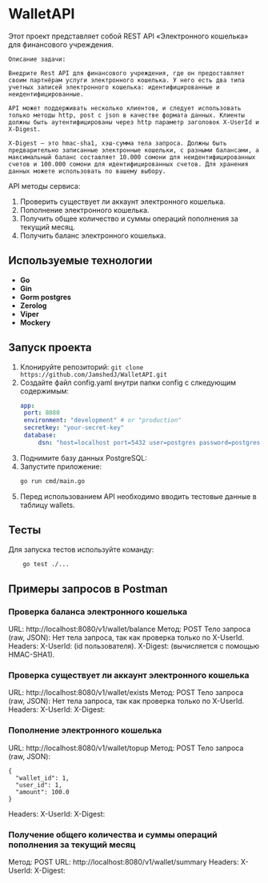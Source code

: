 # WalletAPI

Этот проект представляет собой REST API «Электронного кошелька» для финансового учреждения. 

```
Описание задачи:

Внедрите Rest API для финансового учреждения, где он предоставляет своим партнёрам услуги электронного кошелька. У него есть два типа учетных записей электронного кошелька: идентифицированные и неидентифицированные.

API может поддерживать несколько клиентов, и следует использовать только методы http, post с json в качестве формата данных. Клиенты должны быть аутентифицированы через http параметр заголовок X-UserId и X-Digest.

X-Digest — это hmac-sha1, хэш-сумма тела запроса. Должны быть предварительно записанные электронные кошельки, с разными балансами, а максимальный баланс составляет 10.000 сомони для неидентифицированных счетов и 100.000 сомони для идентифицированных счетов. Для хранения данных можете использовать по вашему выбору.
```

API методы сервиса:

1. Проверить существует ли аккаунт электронного кошелька.
2. Пополнение электронного кошелька.
3. Получить общее количество и суммы операций пополнения за текущий месяц.
4. Получить баланс электронного кошелька.

## Используемые технологии
- **Go**
- **Gin**
- **Gorm postgres**
- **Zerolog**
- **Viper**
- **Mockery**

## Запуск проекта
1. Клонируйте репозиторий: `git clone https://github.com/JamshedJ/WalletAPI.git`
2. Создайте файл config.yaml внутри папки config с слкедующим содержимым:
   ```yaml
   app:
    port: 8080
    environment: "development" # or "production"
    secretkey: "your-secret-key"
    database:
        dsn: "host=localhost port=5432 user=postgres password=postgres dbname=wallet sslmode=disable"

3. Поднимите базу данных PostgreSQL:
4. Запустите приложение:
   ```bash
   go run cmd/main.go
5. Перед использованием API необходимо вводить тестовые данные в таблицу wallets.

## Тесты
Для запуска тестов используйте команду:
```bash
    go test ./...
```

## Примеры запросов в Postman

### Проверка баланса электронного кошелька
URL: http://localhost:8080/v1/wallet/balance
Метод: POST
Тело запроса (raw, JSON): Нет тела запроса, так как проверка только по X-UserId.
Headers:
    X-UserId: <user-id> (id пользователя).
    X-Digest: <computed-digest> (вычисляется с помощью HMAC-SHA1).


### Проверка существует ли аккаунт электронного кошелька
URL: http://localhost:8080/v1/wallet/exists
Метод: POST
Тело запроса (raw, JSON): Нет тела запроса, так как проверка только по X-UserId.
Headers:
    X-UserId: <user-id>
    X-Digest: <computed-digest>


### Пополнение электронного кошелька
URL: http://localhost:8080/v1/wallet/topup
Метод: POST
Тело запроса (raw, JSON):

```
{
  "wallet_id": 1,
  "user_id": 1,
  "amount": 100.0
}
```

Headers:
    X-UserId: <user-id>
    X-Digest: <computed-digest>


### Получение общего количества и суммы операций пополнения за текущий месяц
Метод: POST
URL: http://localhost:8080/v1/wallet/summary
Headers:
    X-UserId: <user-id>
    X-Digest: <computed-digest>